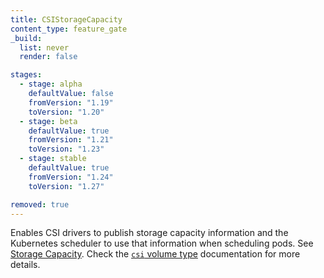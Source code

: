 ```yaml
---
title: CSIStorageCapacity
content_type: feature_gate
_build:
  list: never
  render: false

stages:
  - stage: alpha 
    defaultValue: false
    fromVersion: "1.19"
    toVersion: "1.20"
  - stage: beta 
    defaultValue: true
    fromVersion: "1.21"
    toVersion: "1.23"    
  - stage: stable
    defaultValue: true
    fromVersion: "1.24"
    toVersion: "1.27"

removed: true  
---
```

Enables CSI drivers to publish storage capacity information
and the Kubernetes scheduler to use that information when scheduling pods. See
[Storage Capacity](/docs/concepts/storage/storage-capacity/).
Check the [`csi` volume type](/docs/concepts/storage/volumes/#csi) documentation for more details.
